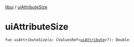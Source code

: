 [libui](README.md) / [uiAttributeSize](ui-attribute-size.md)

# uiAttributeSize

`fun uiAttributeSize(a: CValuesRef<`[`uiAttribute`](ui-attribute.md)`>?): Double`